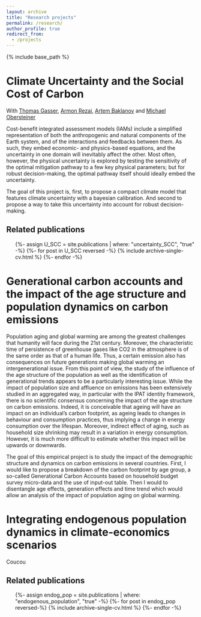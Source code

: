 ```yaml
---
layout: archive
title: "Research projects"
permalink: /research/
author_profile: true
redirect_from:
  - /projects
---
```


{% include base_path %}


Climate Uncertainty and the Social Cost of Carbon
======
With [Thomas Gasser](https://scholar.google.fr/citations?user=fjpNQPgAAAAJ&hl=en), [Armon Rezai](https://www.wu.ac.at/ecolecon/institute/team/arezai), [Artem Baklanov](https://www.hse.ru/en/org/persons/228998876) and [Michael Obersteiner](https://scholar.google.fr/citations?user=sl5sPKIAAAAJ&hl=en)

Cost-benefit integrated assessment models (IAMs) include a simplified representation of both the anthropogenic and natural components of the Earth system, and of the interactions and feedbacks between them. As such, they embed economic- and physics-based equations, and the uncertainty in one domain will inevitably affect the other. Most often, however, the physical uncertainty is explored by testing the sensitivity of the optimal mitigation pathway to a few key physical parameters; but for robust decision-making, the optimal pathway itself should ideally embed the uncertainty.

The goal of this project is, first, to propose a compact climate model that features climate uncertainty with a bayesian calibration. And second to propose a way to take this uncertainty into account for robust decision-making.

Related publications
----
<ul>
{%- assign U_SCC = site.publications | where: "uncertainty_SCC", "true" -%}
{%- for post in U_SCC reversed -%}
  {% include archive-single-cv.html %}
{%- endfor -%}
</ul>



Generational carbon accounts and the impact of the age structure and population dynamics on carbon emissions
======
Population aging and global warming are among the greatest challenges that humanity will face during the 21st century. Moreover, the characteristic time of persistence of greenhouse gases like CO2 in the atmosphere is of the same order as that of a human life. Thus, a certain emission also has consequences on future generations making global warming an intergenerational issue. From this point of view, the study of the influence of the age structure of the population as well as the identification of generational trends appears to be a particularly interesting issue. While the impact of population size and affluence on emissions has been extensively studied in an aggregated way, in particular with the IPAT identity framework, there is no scientific consensus concerning the impact of the age structure on carbon emissions. Indeed, it is conceivable that ageing will have an impact on an individual’s carbon footprint, as ageing leads to changes in behaviour and consumption practices, thus implying a change in energy consumption over the lifespan. Moreover, indirect effect of aging, such as household size shrinking may result in a variation in energy consumption. However, it is much more difficult to estimate whether this impact will be upwards or downwards.

The goal of this empirical project is to study the impact of the demographic structure and dynamics on carbon emissions in several countries. First, I would like to propose a breakdown of the carbon footprint by age group, a so-called Generational Carbon Accounts based on household budget survey micro-data and the use of input-out table. Then I would to disentangle age effects, generation effects and time trend which would allow an analysis of the impact of population aging on global warming.



Integrating endogenous population dynamics in climate-economics scenarios
======
Coucou

Related publications
----
<ul>
{%- assign endog_pop = site.publications | where: "endogenous_population", "true" -%}
{%- for post in endog_pop reversed-%}
  {% include archive-single-cv.html %}
{%- endfor -%}
</ul>


  


